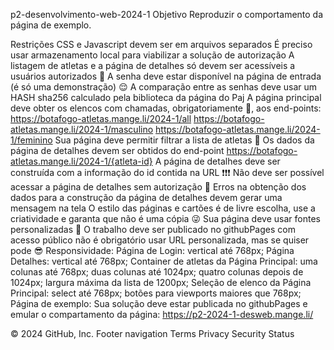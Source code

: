 p2-desenvolvimento-web-2024-1
Objetivo
Reproduzir o comportamento da página de exemplo.

Restrições
CSS e Javascript devem ser em arquivos separados
É preciso usar armazenamento local para viabilizar a solução de autorização
A listagem de atletas e a página de detalhes só devem ser acessíveis a usuários autorizados 👀
A senha deve estar disponível na página de entrada (é só uma demonstração) 😌
A comparação entre as senhas deve usar um HASH sha256 calculado pela biblioteca da página do Paj
A página principal deve obter os elencos com chamadas, obrigatoriamente 👮, aos end-points:
https://botafogo-atletas.mange.li/2024-1/all
https://botafogo-atletas.mange.li/2024-1/masculino
https://botafogo-atletas.mange.li/2024-1/feminino
Sua página deve permitir filtrar a lista de atletas 🤨
Os dados da página de detalhes devem ser obtidos do end-point https://botafogo-atletas.mange.li/2024-1/{atleta-id}
A página de detalhes deve ser construída com a informação do id contida na URL ❗❗❗
Não deve ser possível acessar a página de detalhes sem autorização 🛑
Erros na obtenção dos dados para a construção da página de detalhes devem gerar uma mensagem na tela
O estilo das páginas e cartões é de livre escolha, use a criatividade e garanta que não é uma cópia 😜
Sua página deve usar fontes personalizadas 🦄
O trabalho deve ser publicado no githubPages com acesso público
não é obrigatório usar URL personalizada, mas se quiser pode 😎
Responsividade:
Página de Login:
vertical até 768px;
Página Detalhes:
vertical até 768px;
Container de atletas da Página Principal:
uma colunas até 768px;
duas colunas até 1024px;
quatro colunas depois de 1024px;
largura máxima da lista de 1200px;
Seleção de elenco da Página Principal:
select até 768px;
botões para viewports maiores que 768px;
Página de exemplo:
Sua solução deve estar publicada no githubPages e emular o compartamento da página: https://p2-2024-1-desweb.mange.li/

© 2024 GitHub, Inc.
Footer navigation
Terms
Privacy
Security
Status
